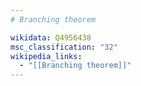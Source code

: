 ```yaml
---
# Branching theorem

wikidata: Q4956438
msc_classification: "32"
wikipedia_links:
  - "[[Branching theorem]]"
---
```

